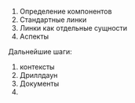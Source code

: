 1. Определение компонентов
2. Стандартные линки
3. Линки как отдельные сущности
4. Аспекты

Дальнейшие шаги:
1. контексты
2. Дриллдаун
3. Документы
4. 
